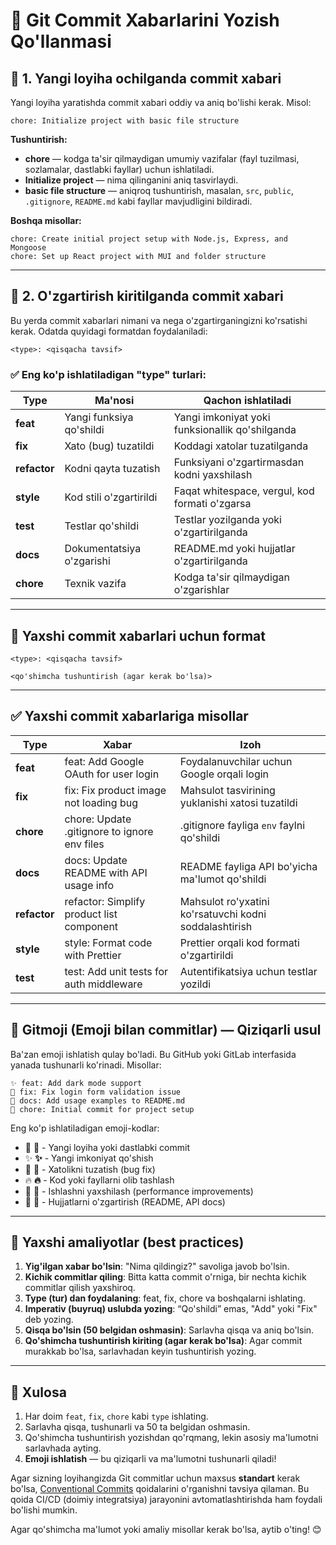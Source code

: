 # 📝 **Git Commit Xabarlarini Yozish Qo'llanmasi**

## 📘 **1. Yangi loyiha ochilganda commit xabari**
Yangi loyiha yaratishda commit xabari oddiy va aniq bo'lishi kerak. Misol:

```
chore: Initialize project with basic file structure
```

**Tushuntirish:**
- **chore** — kodga ta'sir qilmaydigan umumiy vazifalar (fayl tuzilmasi, sozlamalar, dastlabki fayllar) uchun ishlatiladi.
- **Initialize project** — nima qilinganini aniq tasvirlaydi.
- **basic file structure** — aniqroq tushuntirish, masalan, `src`, `public`, `.gitignore`, `README.md` kabi fayllar mavjudligini bildiradi.

**Boshqa misollar:**
```
chore: Create initial project setup with Node.js, Express, and Mongoose
chore: Set up React project with MUI and folder structure
```

---

## 📘 **2. O'zgartirish kiritilganda commit xabari**
Bu yerda commit xabarlari nimani va nega o'zgartirganingizni ko'rsatishi kerak. Odatda quyidagi formatdan foydalaniladi:  
```
<type>: <qisqacha tavsif>
```

### ✅ **Eng ko'p ishlatiladigan "type" turlari**:
| **Type**        | **Ma'nosi**                | **Qachon ishlatiladi**                           |
|-----------------|--------------------------|-------------------------------------------------|
| **feat**        | Yangi funksiya qo'shildi  | Yangi imkoniyat yoki funksionallik qo'shilganda |
| **fix**         | Xato (bug) tuzatildi      | Koddagi xatolar tuzatilganda                     |
| **refactor**    | Kodni qayta tuzatish      | Funksiyani o'zgartirmasdan kodni yaxshilash     |
| **style**       | Kod stili o'zgartirildi   | Faqat whitespace, vergul, kod formati o'zgarsa  |
| **test**        | Testlar qo'shildi         | Testlar yozilganda yoki o'zgartirilganda        |
| **docs**        | Dokumentatsiya o'zgarishi| README.md yoki hujjatlar o'zgartirilganda      |
| **chore**       | Texnik vazifa            | Kodga ta'sir qilmaydigan o'zgarishlar           |

---

## 📘 **Yaxshi commit xabarlari uchun format**
```
<type>: <qisqacha tavsif>

<qo'shimcha tushuntirish (agar kerak bo'lsa)>
```

---

## ✅ **Yaxshi commit xabarlariga misollar**

| **Type**    | **Xabar**                                | **Izoh**                                   |
|-------------|-----------------------------------------|------------------------------------------|
| **feat**    | feat: Add Google OAuth for user login   | Foydalanuvchilar uchun Google orqali login |
| **fix**     | fix: Fix product image not loading bug  | Mahsulot tasvirining yuklanishi xatosi tuzatildi |
| **chore**   | chore: Update .gitignore to ignore env files | .gitignore fayliga `env` faylni qo'shildi |
| **docs**    | docs: Update README with API usage info | README fayliga API bo'yicha ma'lumot qo'shildi |
| **refactor**| refactor: Simplify product list component | Mahsulot ro'yxatini ko'rsatuvchi kodni soddalashtirish |
| **style**   | style: Format code with Prettier       | Prettier orqali kod formati o'zgartirildi |
| **test**    | test: Add unit tests for auth middleware| Autentifikatsiya uchun testlar yozildi  |

---

## 📘 **Gitmoji (Emoji bilan commitlar) — Qiziqarli usul**
Ba'zan emoji ishlatish qulay bo'ladi. Bu GitHub yoki GitLab interfasida yanada tushunarli ko'rinadi. Misollar:  
```
✨ feat: Add dark mode support
🐛 fix: Fix login form validation issue
📝 docs: Add usage examples to README.md
🎉 chore: Initial commit for project setup
```

Eng ko'p ishlatiladigan emoji-kodlar:  
- 🎉 **:tada:** - Yangi loyiha yoki dastlabki commit  
- ✨ **:sparkles:** - Yangi imkoniyat qo'shish  
- 🐛 **:bug:** - Xatolikni tuzatish (bug fix)  
- 🔥 **:fire:** - Kod yoki fayllarni olib tashlash  
- 🚀 **:rocket:** - Ishlashni yaxshilash (performance improvements)  
- 📝 **:memo:** - Hujjatlarni o'zgartirish (README, API docs)  

---

## 📘 **Yaxshi amaliyotlar (best practices)**
1. **Yig'ilgan xabar bo'lsin**: "Nima qildingiz?" savoliga javob bo'lsin.
2. **Kichik commitlar qiling**: Bitta katta commit o'rniga, bir nechta kichik commitlar qilish yaxshiroq.
3. **Type (tur) dan foydalaning**: feat, fix, chore va boshqalarni ishlating.
4. **Imperativ (buyruq) uslubda yozing**: “Qo'shildi” emas, "Add" yoki "Fix" deb yozing.
5. **Qisqa bo'lsin (50 belgidan oshmasin)**: Sarlavha qisqa va aniq bo'lsin.
6. **Qo'shimcha tushuntirish kiriting (agar kerak bo'lsa)**: Agar commit murakkab bo'lsa, sarlavhadan keyin tushuntirish yozing.  

---

## 📘 **Xulosa**
1. Har doim `feat`, `fix`, `chore` kabi `type` ishlating.  
2. Sarlavha qisqa, tushunarli va 50 ta belgidan oshmasin.  
3. Qo'shimcha tushuntirish yozishdan qo'rqmang, lekin asosiy ma'lumotni sarlavhada ayting.  
4. **Emoji ishlatish** — bu qiziqarli va ma'lumotni tushunarli qiladi!  

Agar sizning loyihangizda Git commitlar uchun maxsus **standart** kerak bo'lsa, [Conventional Commits](https://www.conventionalcommits.org/en/v1.0.0/) qoidalarini o'rganishni tavsiya qilaman. Bu qoida CI/CD (doimiy integratsiya) jarayonini avtomatlashtirishda ham foydali bo'lishi mumkin.  

Agar qo'shimcha ma'lumot yoki amaliy misollar kerak bo'lsa, aytib o'ting! 😊

